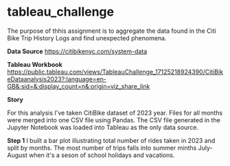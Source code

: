 # tableau_challenge

The purpose of thhis assignment is to aggregate the data found in the Citi Bike Trip History Logs and find unexpected phenomena.

**Data Source**
https://citibikenyc.com/system-data

**Tableau Workbook**
https://public.tableau.com/views/TableauChallenge_17125218924390/CitiBikeDataanalysis2023?:language=en-GB&:sid=&:display_count=n&:origin=viz_share_link

**Story**

For this analysis I've taken CitiBike dataset of 2023 year. Files for all months were merged into one CSV file using Pandas. The CSV file generated in the Jupyter Notebook was loaded into Tableau as the only data source.

**Step 1**
I built a bar plot illustrating total number of rides taken in 2023 and split by months. The most number of trips falls into summer minths July-August when it's a seson of school holidays and vacations.

